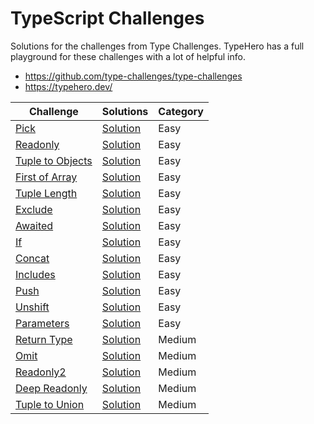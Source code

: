 # TypeScript Challenges

Solutions for the challenges from Type Challenges. TypeHero has
a full playground for these challenges with a lot of helpful info.

- https://github.com/type-challenges/type-challenges
- https://typehero.dev/

| Challenge                                                                                                                       | Solutions                                                                                             | Category |
| ------------------------------------------------------------------------------------------------------------------------------- | ----------------------------------------------------------------------------------------------------- | -------- |
| [Pick](https://github.com/type-challenges/type-challenges/blob/main/questions/00004-easy-pick/README.md)                        | [Solution](https://github.com/woodbrettm/challenges-ts/blob/main/challenges/easy/pick.ts)             | Easy     |
| [Readonly](https://github.com/type-challenges/type-challenges/blob/main/questions/00007-easy-readonly/README.md)                | [Solution](https://github.com/woodbrettm/challenges-ts/blob/main/challenges/easy/readonly.ts)         | Easy     |
| [Tuple to Objects](https://github.com/type-challenges/type-challenges/blob/main/questions/00011-easy-tuple-to-object/README.md) | [Solution](https://github.com/woodbrettm/challenges-ts/blob/main/challenges/easy/tuple-to-object.ts)  | Easy     |
| [First of Array](https://github.com/type-challenges/type-challenges/blob/main/questions/00014-easy-first/README.md)             | [Solution](https://github.com/woodbrettm/challenges-ts/blob/main/challenges/easy/first-of-array.ts)   | Easy     |
| [Tuple Length](https://github.com/type-challenges/type-challenges/blob/main/questions/00018-easy-tuple-length/README.md)        | [Solution](https://github.com/woodbrettm/challenges-ts/blob/main/challenges/easy/tuple-length.ts)     | Easy     |
| [Exclude](https://github.com/type-challenges/type-challenges/blob/main/questions/00043-easy-exclude/README.md)                  | [Solution](https://github.com/woodbrettm/challenges-ts/blob/main/challenges/easy/exclude.ts)          | Easy     |
| [Awaited](https://github.com/type-challenges/type-challenges/blob/main/questions/00189-easy-awaited/README.md)                  | [Solution](https://github.com/woodbrettm/challenges-ts/blob/main/challenges/easy/awaited.ts)          | Easy     |
| [If](https://github.com/type-challenges/type-challenges/blob/main/questions/00268-easy-if/README.md)                            | [Solution](https://github.com/woodbrettm/challenges-ts/blob/main/challenges/easy/if.ts)               | Easy     |
| [Concat](https://github.com/type-challenges/type-challenges/blob/main/questions/00533-easy-concat/README.md)                    | [Solution](https://github.com/woodbrettm/challenges-ts/blob/main/challenges/easy/concat.ts)           | Easy     |
| [Includes](https://github.com/type-challenges/type-challenges/blob/main/questions/00898-easy-includes/README.md)                | [Solution](https://github.com/woodbrettm/challenges-ts/blob/main/challenges/easy/includes.ts)         | Easy     |
| [Push](https://github.com/type-challenges/type-challenges/blob/main/questions/03057-easy-push/README.md)                        | [Solution](https://github.com/woodbrettm/challenges-ts/blob/main/challenges/easy/push.ts)             | Easy     |
| [Unshift](https://github.com/type-challenges/type-challenges/blob/main/questions/03057-easy-unshift/README.md)                  | [Solution](https://github.com/woodbrettm/challenges-ts/blob/main/challenges/easy/unshift.ts)          | Easy     |
| [Parameters](https://github.com/type-challenges/type-challenges/blob/main/questions/03057-easy-parameters/README.md)            | [Solution](https://github.com/woodbrettm/challenges-ts/blob/main/challenges/easy/parameters.ts)       | Easy     |
| [Return Type](https://github.com/type-challenges/type-challenges/blob/main/questions/00002-medium-return-type/README.md)        | [Solution](https://github.com/woodbrettm/challenges-ts/blob/main/challenges/medium/return-type.ts)    | Medium   |
| [Omit](https://github.com/type-challenges/type-challenges/blob/main/questions/00003-medium-omit/README.md)                      | [Solution](https://github.com/woodbrettm/challenges-ts/blob/main/challenges/medium/omit.ts)           | Medium   |
| [Readonly2](https://github.com/type-challenges/type-challenges/blob/main/questions/00008-medium-readonly-2/README.md)           | [Solution](https://github.com/woodbrettm/challenges-ts/blob/main/challenges/medium/readonly-2.ts)     | Medium   |
| [Deep Readonly](https://github.com/type-challenges/type-challenges/blob/main/questions/00009-medium-deep-readonly/README.md)    | [Solution](https://github.com/woodbrettm/challenges-ts/blob/main/challenges/medium/deep-readonly.ts)  | Medium   |
| [Tuple to Union](https://github.com/type-challenges/type-challenges/blob/main/questions/00010-medium-tuple-to-union/README.md)  | [Solution](https://github.com/woodbrettm/challenges-ts/blob/main/challenges/medium/tuple-to-union.ts) | Medium   |
